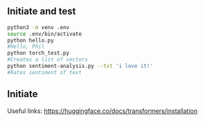 ## Initiate and test

```bash
python3 -m venv .env  
source .env/bin/activate  
python hello.py
#Hello, Phil
python torch_test.py
#Creates a list of vectors
python sentiment-analysis.py --txt 'i love it!'
#Rates sentiment of text
```


## Initiate
Useful links:
https://huggingface.co/docs/transformers/installation